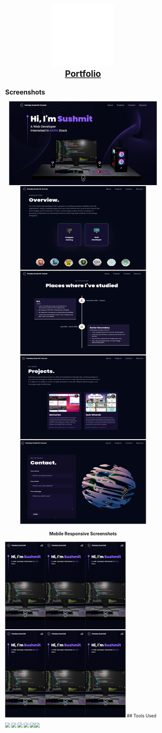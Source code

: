 <h1 align="center">
  <a href="https://portfolio-elkq-pandey-sushmit.vercel.app/"><img src="https://raw.githubusercontent.com/pandeysushmit/portfolio/main/public/logo.svg" alt="Portfolio" height="200" width="200"></a><br>
  <a href="https://portfolio-elkq-pandey-sushmit.vercel.app/">Portfolio</a>
</h1>



<p align="center">
</p>

## Screenshots
<p align="center">
<img src="https://raw.githubusercontent.com/pandeysushmit/portfolio/main/assets/screenshots/home.png" alt="home" height="270"> <img src="https://raw.githubusercontent.com/pandeysushmit/portfolio/main/assets/screenshots/overview.png" alt="home" height="270" width="407"> <img src="https://raw.githubusercontent.com/pandeysushmit/portfolio/main/assets/screenshots/education.png" alt="home" height="270" width="407"> <img src="https://raw.githubusercontent.com/pandeysushmit/portfolio/main/assets/screenshots/projects.png" alt="home" height="270" width="407"> <img src="https://raw.githubusercontent.com/pandeysushmit/portfolio/main/assets/screenshots/contact.png" alt="home" height="270" width="407">
</p>
<h4 align="center">Mobile Responsive Screenshots</h4>
<img src="https://raw.githubusercontent.com/pandeysushmit/portfolio/main/assets/screenshots/home_mobile.png" alt="home" width="130"><img src="https://raw.githubusercontent.com/pandeysushmit/portfolio/main/assets/screenshots/home_mobile.png" alt="home" width="130"><img src="https://raw.githubusercontent.com/pandeysushmit/portfolio/main/assets/screenshots/home_mobile.png" alt="home" width="130"><img src="https://raw.githubusercontent.com/pandeysushmit/portfolio/main/assets/screenshots/home_mobile.png" alt="home" width="130"><img src="https://raw.githubusercontent.com/pandeysushmit/portfolio/main/assets/screenshots/home_mobile.png" alt="home" width="130"><img src="https://raw.githubusercontent.com/pandeysushmit/portfolio/main/assets/screenshots/home_mobile.png" alt="home" width="130">
## Tools Used



<img src="https://upload.wikimedia.org/wikipedia/commons/thumb/a/a7/React-icon.svg/2300px-React-icon.svg.png" height="50"> <img src="https://global.discourse-cdn.com/standard17/uploads/threejs/original/2X/e/e4f86d2200d2d35c30f7b1494e96b9595ebc2751.png" height="50"> <img src="https://reactrouter.com/_brand/react-router-stacked-color-inverted.png" height="50"> <img src="https://cdn.worldvectorlogo.com/logos/framer-motion.svg" height="50"> <img src="https://upload.wikimedia.org/wikipedia/commons/thumb/d/d5/Tailwind_CSS_Logo.svg/2048px-Tailwind_CSS_Logo.svg.png" height="50"><img src="https://upload.wikimedia.org/wikipedia/commons/thumb/f/f1/Vitejs-logo.svg/1039px-Vitejs-logo.svg.png" height="50">



